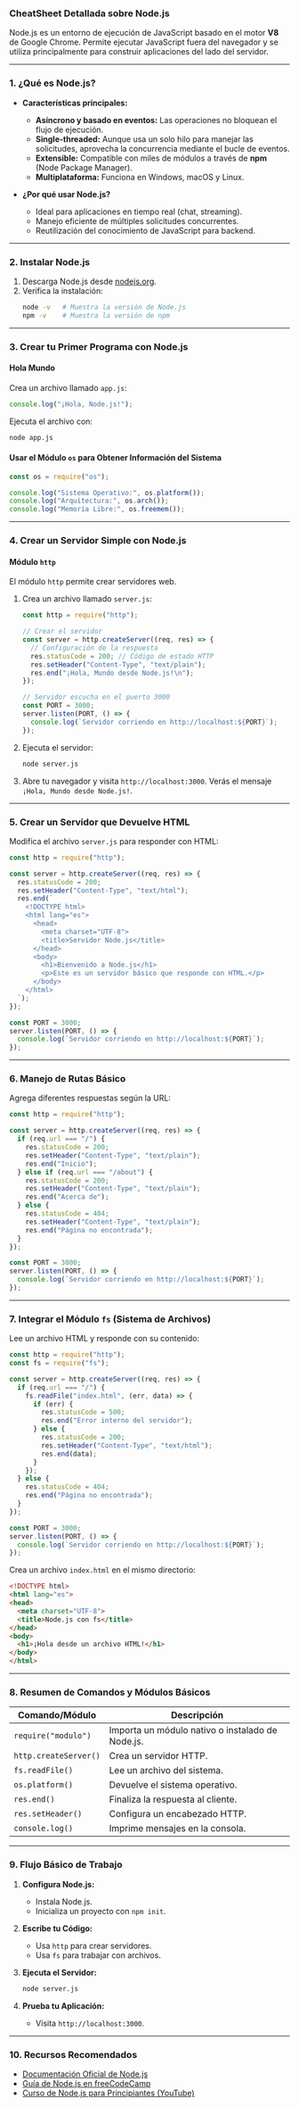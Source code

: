 ### **CheatSheet Detallada sobre Node.js**

Node.js es un entorno de ejecución de JavaScript basado en el motor **V8** de Google Chrome. Permite ejecutar JavaScript fuera del navegador y se utiliza principalmente para construir aplicaciones del lado del servidor.

---

### **1. ¿Qué es Node.js?**

- **Características principales:**
  - **Asíncrono y basado en eventos:** Las operaciones no bloquean el flujo de ejecución.
  - **Single-threaded:** Aunque usa un solo hilo para manejar las solicitudes, aprovecha la concurrencia mediante el bucle de eventos.
  - **Extensible:** Compatible con miles de módulos a través de **npm** (Node Package Manager).
  - **Multiplataforma:** Funciona en Windows, macOS y Linux.

- **¿Por qué usar Node.js?**
  - Ideal para aplicaciones en tiempo real (chat, streaming).
  - Manejo eficiente de múltiples solicitudes concurrentes.
  - Reutilización del conocimiento de JavaScript para backend.

---

### **2. Instalar Node.js**

1. Descarga Node.js desde [nodejs.org](https://nodejs.org/).
2. Verifica la instalación:
   ```bash
   node -v   # Muestra la versión de Node.js
   npm -v    # Muestra la versión de npm
   ```

---

### **3. Crear tu Primer Programa con Node.js**

#### **Hola Mundo**
Crea un archivo llamado `app.js`:
```javascript
console.log("¡Hola, Node.js!");
```

Ejecuta el archivo con:
```bash
node app.js
```

#### **Usar el Módulo `os` para Obtener Información del Sistema**
```javascript
const os = require("os");

console.log("Sistema Operativo:", os.platform());
console.log("Arquitectura:", os.arch());
console.log("Memoria Libre:", os.freemem());
```

---

### **4. Crear un Servidor Simple con Node.js**

#### **Módulo `http`**
El módulo `http` permite crear servidores web.

1. Crea un archivo llamado `server.js`:
   ```javascript
   const http = require("http");

   // Crear el servidor
   const server = http.createServer((req, res) => {
     // Configuración de la respuesta
     res.statusCode = 200; // Código de estado HTTP
     res.setHeader("Content-Type", "text/plain");
     res.end("¡Hola, Mundo desde Node.js!\n");
   });

   // Servidor escucha en el puerto 3000
   const PORT = 3000;
   server.listen(PORT, () => {
     console.log(`Servidor corriendo en http://localhost:${PORT}`);
   });
   ```

2. Ejecuta el servidor:
   ```bash
   node server.js
   ```

3. Abre tu navegador y visita `http://localhost:3000`. Verás el mensaje `¡Hola, Mundo desde Node.js!`.

---

### **5. Crear un Servidor que Devuelve HTML**

Modifica el archivo `server.js` para responder con HTML:
```javascript
const http = require("http");

const server = http.createServer((req, res) => {
  res.statusCode = 200;
  res.setHeader("Content-Type", "text/html");
  res.end(`
    <!DOCTYPE html>
    <html lang="es">
      <head>
        <meta charset="UTF-8">
        <title>Servidor Node.js</title>
      </head>
      <body>
        <h1>Bienvenido a Node.js</h1>
        <p>Este es un servidor básico que responde con HTML.</p>
      </body>
    </html>
  `);
});

const PORT = 3000;
server.listen(PORT, () => {
  console.log(`Servidor corriendo en http://localhost:${PORT}`);
});
```

---

### **6. Manejo de Rutas Básico**

Agrega diferentes respuestas según la URL:
```javascript
const http = require("http");

const server = http.createServer((req, res) => {
  if (req.url === "/") {
    res.statusCode = 200;
    res.setHeader("Content-Type", "text/plain");
    res.end("Inicio");
  } else if (req.url === "/about") {
    res.statusCode = 200;
    res.setHeader("Content-Type", "text/plain");
    res.end("Acerca de");
  } else {
    res.statusCode = 404;
    res.setHeader("Content-Type", "text/plain");
    res.end("Página no encontrada");
  }
});

const PORT = 3000;
server.listen(PORT, () => {
  console.log(`Servidor corriendo en http://localhost:${PORT}`);
});
```

---

### **7. Integrar el Módulo `fs` (Sistema de Archivos)**

Lee un archivo HTML y responde con su contenido:
```javascript
const http = require("http");
const fs = require("fs");

const server = http.createServer((req, res) => {
  if (req.url === "/") {
    fs.readFile("index.html", (err, data) => {
      if (err) {
        res.statusCode = 500;
        res.end("Error interno del servidor");
      } else {
        res.statusCode = 200;
        res.setHeader("Content-Type", "text/html");
        res.end(data);
      }
    });
  } else {
    res.statusCode = 404;
    res.end("Página no encontrada");
  }
});

const PORT = 3000;
server.listen(PORT, () => {
  console.log(`Servidor corriendo en http://localhost:${PORT}`);
});
```

Crea un archivo `index.html` en el mismo directorio:
```html
<!DOCTYPE html>
<html lang="es">
<head>
  <meta charset="UTF-8">
  <title>Node.js con fs</title>
</head>
<body>
  <h1>¡Hola desde un archivo HTML!</h1>
</body>
</html>
```

---

### **8. Resumen de Comandos y Módulos Básicos**

| **Comando/Módulo**       | **Descripción**                                               |
|--------------------------|--------------------------------------------------------------|
| `require("modulo")`      | Importa un módulo nativo o instalado de Node.js.             |
| `http.createServer()`    | Crea un servidor HTTP.                                       |
| `fs.readFile()`          | Lee un archivo del sistema.                                  |
| `os.platform()`          | Devuelve el sistema operativo.                               |
| `res.end()`              | Finaliza la respuesta al cliente.                            |
| `res.setHeader()`        | Configura un encabezado HTTP.                                |
| `console.log()`          | Imprime mensajes en la consola.                              |

---

### **9. Flujo Básico de Trabajo**

1. **Configura Node.js:**
   - Instala Node.js.
   - Inicializa un proyecto con `npm init`.

2. **Escribe tu Código:**
   - Usa `http` para crear servidores.
   - Usa `fs` para trabajar con archivos.

3. **Ejecuta el Servidor:**
   ```bash
   node server.js
   ```

4. **Prueba tu Aplicación:**
   - Visita `http://localhost:3000`.

---

### **10. Recursos Recomendados**

- [Documentación Oficial de Node.js](https://nodejs.org/en/docs/)
- [Guía de Node.js en freeCodeCamp](https://www.freecodecamp.org/)
- [Curso de Node.js para Principiantes (YouTube)](https://www.youtube.com)
